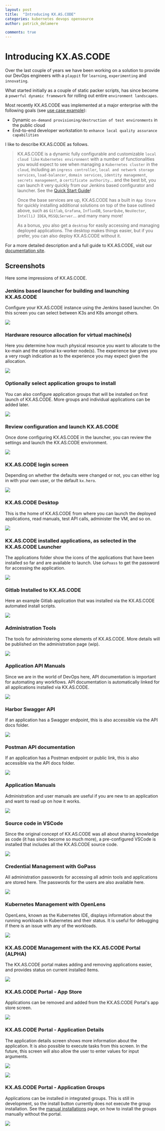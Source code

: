 ```yaml
---
layout: post
title:  "Introducing KX.AS.CODE"
categories: kubernetes devops opensource
author: patrick_delamere

comments: true
---
```


#  Introducing KX.AS.CODE

Over the last couple of years we have been working on a solution to provide our DevOps engineers with a `playpit` for `learning`, `experimenting` and `innovating`. 

What started initially as a couple of static packer scripts, has since become a `powerful dynamic framework` for rolling out entire `environment landscapes`.

Most recently KX.AS.CODE was implemented at a major enterprise with the following goals (see [use case example](https://accenture.github.io/kx.as.code/Overview/Use-Case-Example/)):

- Dynamic `on-demand provisioning/destruction of test environments` in the public cloud
- End-to-end developer workstation to `enhance local quality assurance capabilities`

I like to describe KX.AS.CODE as follows.

>KX.AS.CODE is a dynamic fully configurable and customizable `local cloud like` `Kubernetes environment` with a number of functionalities you would expect to see when managing a `Kubernetes cluster` in the `cloud`, including an `ingress controller`, `local and network storage services`, `load-balancer`, `domain services`, `identity management`, `secrets management`, a `certificate authority`... and the best bit, you can launch it very quickly from our Jenkins based configurator and launcher. See the [Quick Start Guide](https://accenture.github.io/kx.as.code/Quick-Start-Guide/)!
>
>Once the base services are up, KX.AS.CODE has a built in `App Store` for quickly installing additional solutions on top of the base outlined above, such as `Gitlab`, `Grafana`, `InfluxDB`, `SonarQube`, `NeuVector`, `IntelliJ IDEA`, `MSSQLServer`... and many many more!
>
>As a bonus, you also get a `desktop` for easily accessing and managing deployed applications. The desktop makes things easier, but if you prefer, you can also deploy KX.AS.CODE without it.

For a more detailed description and a full guide to KX.AS.CODE, visit our [documentation site](https://accenture.github.io/kx.as.code/).

## Screenshots

Here some impressions of KX.AS.CODE.

### Jenkins based launcher for building and launching KX.AS.CODE

Configure your KX.AS.CODE instance using the Jenkins based launcher. On this screen you can select between K3s and K8s amongst others.

![](/img/posts/introducing-kx-as-code/kx-as-code_configurator_select-profile.png)

### Hardware resource allocation for virtual machine(s)

Here you determine how much physical resource you want to allocate to the kx-main and the optional kx-worker node(s). The experience bar gives you a very rough indication as to the experience you may expect given the allocation.

![](/img/posts/introducing-kx-as-code/kx-as-code_configurator_resource-configuration.png)

### Optionally select application groups to install

You can also configure application groups that will be installed on first launch of KX.AS.CODE. More groups and individual applications can be added later.

![](/img/posts/introducing-kx-as-code/kx-as-code_configurator_template-selector.png)

### Review configuration and launch KX.AS.CODE

Once done configuring KX.AS.CODE in the launcher, you can review the settings and launch the KX.AS.CODE environment.

![](/img/posts/introducing-kx-as-code/kx-as-code_configurator_review-launch.png)

### KX.AS.CODE login screen

Depending on whether the defaults were changed or not, you can either log in with your own user, or the default `kx.hero`.

![](/img/posts/introducing-kx-as-code/kx.as.code_login_screen.png)

### KX.AS.CODE Desktop

This is the home of KX.AS.CODE from where you can launch the deployed applications, read manuals, test API calls, administer the VM, and so on.

![](/img/posts/introducing-kx-as-code/kx.as.code_desktop.png)

### KX.AS.CODE installed applications, as selected in the KX.AS.CODE Launcher

The applications folder show the icons of the applications that have been installed so far and are available to launch. Use `GoPoass` to get the password for accessing the application.

![](/img/posts/introducing-kx-as-code/kx.as.code_applications.png)

### Gitlab Installed to KX.AS.CODE

Here an example Gitlab application that was installed via the KX.AS.CODE automated install scripts.

![](/img/posts/introducing-kx-as-code/kx.as.code_gitlab.png)

### Administration Tools

The tools for administering some elements of KX.AS.CODE. More details will be published on the administration page (wip).

![](/img/posts/introducing-kx-as-code/kx.as.code_admin_tools.png)

### Application API Manuals

Since we are in the world of DevOps here, API documentation is important for automating any workflows. API documentation is automatically linked for all applications installed via KX.AS.CODE.

![](/img/posts/introducing-kx-as-code/kx.as.code_api_docs.png)

### Harbor Swagger API

If an application has a Swagger endpoint, this is also accessible via the API docs folder.

![](/img/posts/introducing-kx-as-code/kx.as.code_harbor_swagger.png)

### Postman API documentation

If an application has a Postman endpoint or public link, this is also accessible via the API docs folder.

![](/img/posts/introducing-kx-as-code/kx.as.code_mattermost_postman.png)

### Application Manuals

Administration and user manuals are useful if you are new to an application and want to read up on how it works.

![](/img/posts/introducing-kx-as-code/kx.as.code_application_user_manuals.png)

### Source code in VSCode

Since the original concept of KX.AS.CODE was all about sharing knowledge as code (it has since become so much more), a pre-configured VSCode is installed that includes all the KX.AS.CODE source code.

![](/img/posts/introducing-kx-as-code/kx.as.code_vscode.png)

### Credential Management with GoPass

All administration passwords for accessing all admin tools and applications are stored here. The passwords for the users are also available here.

![](/img/posts/introducing-kx-as-code/kx.as.code_gopass.png)

### Kubernetes Management with OpenLens

OpenLens, known as the Kubernetes IDE, displays information about the running workloads in Kubernetes and their status. It is useful for debugging if there is an issue with any of the workloads.

![](/img/posts/introducing-kx-as-code/kx.as.code_openlens.png)

### KX.AS.CODE Management with the KX.AS.CODE Portal (ALPHA)

The KX.AS.CODE portal makes adding and removing applications easier, and provides status on current installed items.

![](/img/posts/introducing-kx-as-code/kx.as.code_portal.png)

### KX.AS.CODE Portal - App Store

Applications can be removed and added from the KX.AS.CODE Portal's app store screen.

![](/img/posts/introducing-kx-as-code/kx.as.code_portal_applications.png)

### KX.AS.CODE Portal - Application Details

The application details screen shows more information about the application. It is also possible to execute tasks from this screen.
In the future, this screen will also allow the user to enter values for input arguments.

![](/img/posts/introducing-kx-as-code/kx.as.code_portal_application_details.png)

![](/img/posts/introducing-kx-as-code/executeTasksAemDispatcher.png)

### KX.AS.CODE Portal - Application Groups

Applications can be installed in integrated groups. This is still in development, so the install button currently does not execute the group installation.
See the [manual installations](Deployment/Manual-Provisioning/#installation-groups) page, on how to install the groups manually without the portal.

![](/img/posts/introducing-kx-as-code/kx.as.code_portal_application_groups.png)